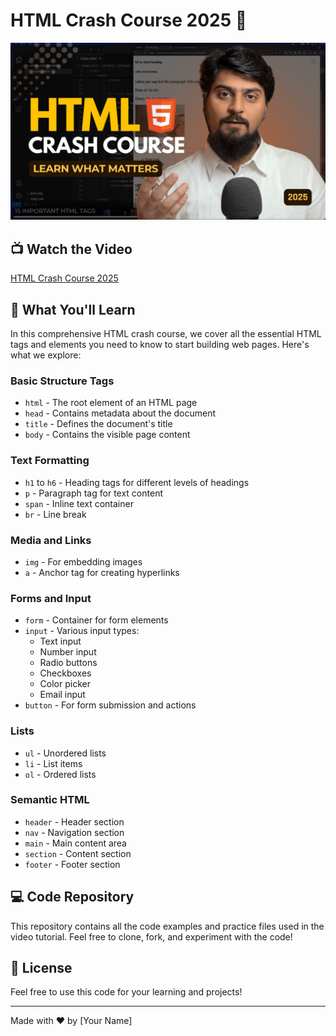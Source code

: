 # HTML Crash Course 2025 🚀

![HTML Crash Course Thumbnail](image.png)

## 📺 Watch the Video

[HTML Crash Course 2025](https://youtu.be/_FFhkyourCQ)

## 🎯 What You'll Learn

In this comprehensive HTML crash course, we cover all the essential HTML tags and elements you need to know to start building web pages. Here's what we explore:

### Basic Structure Tags

- `html` - The root element of an HTML page
- `head` - Contains metadata about the document
- `title` - Defines the document's title
- `body` - Contains the visible page content

### Text Formatting

- `h1` to `h6` - Heading tags for different levels of headings
- `p` - Paragraph tag for text content
- `span` - Inline text container
- `br` - Line break

### Media and Links

- `img` - For embedding images
- `a` - Anchor tag for creating hyperlinks

### Forms and Input

- `form` - Container for form elements
- `input` - Various input types:
  - Text input
  - Number input
  - Radio buttons
  - Checkboxes
  - Color picker
  - Email input
- `button` - For form submission and actions

### Lists

- `ul` - Unordered lists
- `li` - List items
- `ol` - Ordered lists

### Semantic HTML

- `header` - Header section
- `nav` - Navigation section
- `main` - Main content area
- `section` - Content section
- `footer` - Footer section

## 💻 Code Repository

This repository contains all the code examples and practice files used in the video tutorial. Feel free to clone, fork, and experiment with the code!

## 📝 License

Feel free to use this code for your learning and projects!

---

Made with ❤️ by [Your Name]

